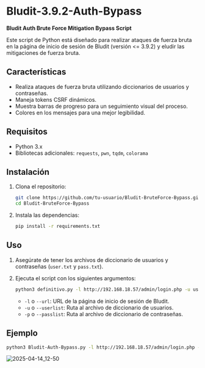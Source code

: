 # Bludit-3.9.2-Auth-Bypass

**Bludit Auth Brute Force Mitigation Bypass Script**

Este script de Python está diseñado para realizar ataques de fuerza bruta en la página de inicio de sesión de Bludit (versión <= 3.9.2) y eludir las mitigaciones de fuerza bruta.

## Características

- Realiza ataques de fuerza bruta utilizando diccionarios de usuarios y contraseñas.
- Maneja tokens CSRF dinámicos.
- Muestra barras de progreso para un seguimiento visual del proceso.
- Colores en los mensajes para una mejor legibilidad.

## Requisitos

- Python 3.x
- Bibliotecas adicionales: `requests`, `pwn`, `tqdm`, `colorama`

## Instalación

1. Clona el repositorio:

    ```sh
    git clone https://github.com/tu-usuario/Bludit-BruteForce-Bypass.git
    cd Bludit-BruteForce-Bypass
    ```

2. Instala las dependencias:

    ```sh
    pip install -r requirements.txt
    ```

## Uso

1. Asegúrate de tener los archivos de diccionario de usuarios y contraseñas (`user.txt` y `pass.txt`).

2. Ejecuta el script con los siguientes argumentos:

    ```sh
    python3 definitivo.py -l http://192.168.18.57/admin/login.php -u user.txt -p /usr/share/wordlists/rockyou.txt
    ```

    - `-l` o `--url`: URL de la página de inicio de sesión de Bludit.
    - `-u` o `--userlist`: Ruta al archivo de diccionario de usuarios.
    - `-p` o `--passlist`: Ruta al archivo de diccionario de contraseñas.

## Ejemplo

```sh
python3 Bludit-Auth-Bypass.py -l http://192.168.18.57/admin/login.php -u user.txt -p /usr/share/wordlists/rockyou.txt
```
![2025-04-14_12-50](https://github.com/user-attachments/assets/5d76e17f-1c01-414c-b52e-cfd343449c79)


